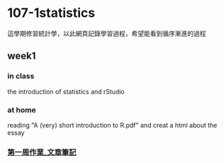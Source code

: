 # 107-1statistics
這學期修習統計學，以此網頁記錄學習過程，希望能看到循序漸進的過程

## week1
### in class
the introduction of statistics and rStudio
### at home
reading "A (very) short introduction to R.pdf" and creat a html about the essay
### [第一周作業_文章筆記](https://yangkailing.github.io/107-1statistics/week1/hw1.html)
